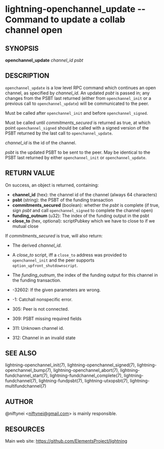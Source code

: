lightning-openchannel\_update -- Command to update a collab channel open
========================================================================

SYNOPSIS
--------

**openchannel\_update** *channel\_id* *psbt*

DESCRIPTION
-----------

`openchannel_update` is a low level RPC command which continues an open
channel, as specified by *channel\_id*. An updated  *psbt* is passed in; any
changes from the PSBT last returned (either from `openchannel_init` or
a previous call to `openchannel_update`) will be communicated to the peer.

Must be called after `openchannel_init` and before `openchannel_signed`.

Must be called until *commitments\_secured* is returned as true, at which point
`openchannel_signed` should be called with a signed version of the PSBT
returned by the last call to `openchannel_update`.

*channel\_id* is the id of the channel.

*psbt* is the updated PSBT to be sent to the peer. May be identical to
the PSBT last returned by either `openchannel_init` or `openchannel_update`.

RETURN VALUE
------------

[comment]: # (GENERATE-FROM-SCHEMA-START)
On success, an object is returned, containing:

- **channel\_id** (hex): the channel id of the channel (always 64 characters)
- **psbt** (string): the PSBT of the funding transaction
- **commitments\_secured** (boolean): whether the *psbt* is complete (if true, sign *psbt* and call `openchannel_signed` to complete the channel open)
- **funding\_outnum** (u32): The index of the funding output in the psbt
- **close\_to** (hex, optional): scriptPubkey which we have to close to if we mutual close

[comment]: # (GENERATE-FROM-SCHEMA-END)

If *commitments\_secured* is true, will also return:
- The derived *channel\_id*.
- A *close\_to* script, iff a `close_to` address was provided to
  `openchannel_init` and the peer supports `option_upfront_shutdownscript`.
- The *funding\_outnum*, the index of the funding output for this channel
  in the funding transaction.


- -32602: If the given parameters are wrong.
- -1: Catchall nonspecific error.
- 305: Peer is not connected.
- 309: PSBT missing required fields
- 311: Unknown channel id.
- 312: Channel in an invalid state

SEE ALSO
--------

lightning-openchannel\_init(7), lightning-openchannel\_signed(7),
lightning-openchannel\_bump(7), lightning-openchannel\_abort(7),
lightning-fundchannel\_start(7), lightning-fundchannel\_complete(7),
lightning-fundchannel(7), lightning-fundpsbt(7), lightning-utxopsbt(7),
lightning-multifundchannel(7)

AUTHOR
------

@niftynei <<niftynei@gmail.com>> is mainly responsible.

RESOURCES
---------

Main web site: <https://github.com/ElementsProject/lightning>

[comment]: # ( SHA256STAMP:0790e67080591d43ff7dcb033bef7e96d04be6719aa22deec69f2e019634c48d)
